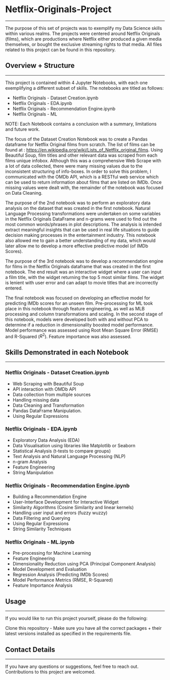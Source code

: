 # Netflix-Originals-Project
---
The purpose of this set of projects was to exemplify my Data Science skills within  various realms. The projects were centered around Netflix Originals (films), which are productions where Netflix either produced a given media themselves, or bought the exclusive streaming rights to that media. All files related to this project can be found in this repository.

## Overview + Structure
---
This project is contained within 4 Jupyter Notebooks, with each one exemplifying a different subset of skills. The notebooks are titled as follows:

- Netflix Originals - Dataset Creation.ipynb
- Netflix Originals - EDA.ipynb
- Netflix Originals - Recommendation Engine.ipynb
- Netflix Originals - ML

NOTE: Each Notebook contains a conclusion with a summary, limitations and future work.

The focus of the Dataset Creation Notebook was to create a Pandas dataframe for Netflix Original films from scratch. The list of films can be found at : https://en.wikipedia.org/wiki/Lists_of_Netflix_original_films. Using Beautiful Soup, film titles and other relevant data was scraped from each films unique infobox. Although this was a comprehensive Web Scrape with a lot of data collected, there were many missing values due to the inconsistent structuring of info-boxes. In order to solve this problem, I communicated with the OMDb API, which is a RESTful web service which can be used to return information about films that are listed on IMDb. Once missing values were dealt with, the remainder of the notebook was focused on Data Cleaning.

The purpose of the 2nd notebook was to perform an exploratory data analysis on the dataset that was created in the first notebook. Natural Language Processing transformations were undertaken on some variables in the Netflix Originals DataFrame and n-grams were used to find out the most common words/phrases in plot descriptions. The analysis is intended extract meaningful insights that can be used in real life situations to guide decision making processes in the entertainment industry. This notebook also allowed me to gain a better understanding of my data, which would later allow me to develop a more effective predictive model (of IMDb Scores).

The purpose of the 3rd notebook was to develop a recommendation engine for films in the Netflix Originals dataframe that was created in the first notebook. The end result was an interactive widget where a user can input a film title, with the widget returning the top 5 most similar films. The widget is lenient with user error and can adapt to movie titles that are incorrectly entered.

The final notebook was focused on developing an effective model for predicting IMDb scores for an unseen film. Pre-processing for ML took place in this notebook through feature engineering, as well as MLB processing and column transformations and scaling. In the second stage of this notebook, models were developed both with and without PCA to determine if a reduction in dimensionality boosted model performance. Model performance was assessed using Root Mean Square Error (RMSE) and R-Squared ($R^2$). Feature importance was also assessed.

## Skills Demonstrated in each Notebook
---
### Netflix Originals - Dataset Creation.ipynb
- Web Scraping with Beautiful Soup
- API interaction with OMDb API
- Data collection from multiple sources
- Handling missing data
- Data Cleaning and Transformation
- Pandas DataFrame Manipulation.
- Using Regular Expressions

### Netflix Originals - EDA.ipynb
- Exploratory Data Analysis (EDA)
- Data Visualisation using libraries like Matplotlib or Seaborn
- Statistical Analysis (t-tests to compare groups)
- Text Analysis and Natural Language Processing (NLP)
- n-gram Analysis
- Feature Engineering
- String Manipulation

### Netflix Originals - Recommendation Engine.ipynb
- Building a Recommendation Engine
- User-Interface Development for Interactive Widget
- Similarity Algorithms (Cosine Similarity and linear kernels)
- Handling user input and errors (fuzzy wuzzy)
- Data Filtering and Querying
- Using Regular Expressions
- String Similarity Techniques

### Netflix Originals - ML.ipynb
- Pre-processing for Machine Learning
- Feature Engineering
- Dimensionality Reduction using PCA (Principal Component Analysis)
- Model Development and Evaluation
- Regression Analysis (Predicting IMDb Scores)
- Model Performance Metrics (RMSE, R-Squared)
- Feature Importance Analysis

## Usage
--- 
If you would like to run this project yourself, please do the following:

Clone this repository - Make sure you have all the correct packages + their latest versions installed as specified in the requirements file.

## Contact Details
---
If you have any questions or suggestions, feel free to reach out. Contributions to this project are welcomed.


